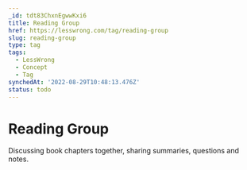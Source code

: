 ```yaml
---
_id: tdt83ChxnEgwwKxi6
title: Reading Group
href: https://lesswrong.com/tag/reading-group
slug: reading-group
type: tag
tags:
  - LessWrong
  - Concept
  - Tag
synchedAt: '2022-08-29T10:48:13.476Z'
status: todo
---
```


# Reading Group

Discussing book chapters together, sharing summaries, questions and notes.

